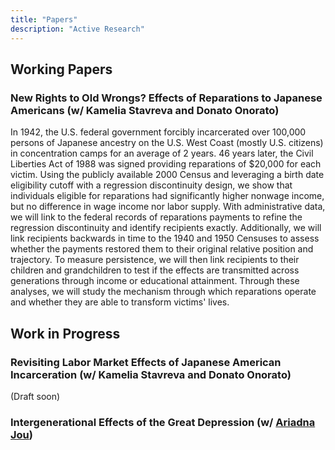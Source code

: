 ```yaml
---
title: "Papers"
description: "Active Research"
---
```


## Working Papers

### New Rights to Old Wrongs? Effects of Reparations to Japanese Americans  (w/ Kamelia Stavreva and Donato Onorato)

In 1942, the U.S. federal government forcibly incarcerated over 100,000 persons of Japanese ancestry on the U.S. West Coast (mostly U.S. citizens) in concentration camps for an average of 2 years. 46 years later, the Civil Liberties Act of 1988 was signed providing reparations of $20,000 for each victim. Using the publicly available 2000 Census and leveraging a birth date eligibility cutoff with a regression discontinuity design, we show that individuals eligible for reparations had significantly higher nonwage income, but no difference in wage income nor labor supply. With administrative data, we will link to the federal records of reparations payments to refine the regression discontinuity and identify recipients exactly. Additionally, we will link recipients backwards in time to the 1940 and 1950 Censuses to assess whether the payments restored them to their original relative position and trajectory. To measure persistence, we will then link recipients to their children and grandchildren to test if the effects are transmitted across generations through income or educational attainment. Through these analyses, we will study the mechanism through which reparations operate and whether they are able to transform victims' lives.


## Work in Progress

### Revisiting Labor Market Effects of Japanese American Incarceration (w/ Kamelia Stavreva and Donato Onorato)
(Draft soon)

### Intergenerational Effects of the Great Depression (w/ [Ariadna Jou](https://www.ariadnajou.com/home))